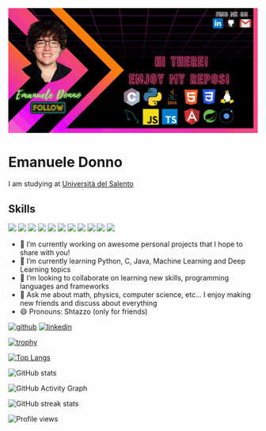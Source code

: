 <img src="https://github.com/Shtazzo/Shtazzo/blob/main/Banner%20Github.gif" width="auto"/>

# Emanuele Donno
I am studying at [Università del Salento](https://www.unisalento.it)

## Skills
<img src="https://img.icons8.com/color/48/000000/c-programming.png" width="50"/>  <img src="https://img.icons8.com/color/48/000000/python--v2.png" width="50"/> <img src="https://img.icons8.com/color/48/000000/java.png" width="50"/> <img src="https://img.icons8.com/color/48/000000/javascript--v2.png" width="50"/> <img src="https://img.icons8.com/color/48/000000/typescript.png" width="50"/> <img src="https://img.icons8.com/color/48/000000/mysql-logo.png" width="50"/> <img src="https://img.icons8.com/color/48/000000/html-5--v1.png" width="50"/> <img src="https://img.icons8.com/color/48/000000/css3.png" width="50"/> <img src="https://img.icons8.com/color/48/000000/spring-logo.png" width="50"/> <img src="https://img.icons8.com/ios-filled/50/000000/ionic.png" width="50"/> <img src="https://img.icons8.com/color/48/000000/angularjs.png" width="50"/> 


- 🔭 I’m currently working on awesome personal projects that I hope to share with you! 
- 🌱 I’m currently learning Python, C, Java, Machine Learning and Deep Learning topics  
- 👯 I’m looking to collaborate on learning new skills, programming languages and frameworks 
- 💬 Ask me about math, physics, computer science, etc... I enjoy making new friends and discuss about everything 
- 😄 Pronouns: Shtazzo (only for friends) 


[<img src='https://cdn.jsdelivr.net/npm/simple-icons@3.0.1/icons/github.svg' alt='github' height='40'>](https://github.com/Shtazzo)  [<img src='https://cdn.jsdelivr.net/npm/simple-icons@3.0.1/icons/linkedin.svg' alt='linkedin' height='40'>](https://www.linkedin.com/in/emanuele-donno/)  

[![trophy](https://github-profile-trophy.vercel.app/?username=Shtazzo&theme=buddhism&column=6&margin-w=15&margin-h=15&no-bg=false&no-frame=true)](https://github.com/ryo-ma/github-profile-trophy)

[![Top Langs](https://github-readme-stats.vercel.app/api/top-langs/?username=Shtazzo&theme=outrun&card_width=495)](https://github.com/anuraghazra/github-readme-stats)

![GitHub stats](https://github-readme-stats.vercel.app/api?username=Shtazzo&show_icons=true&theme=outrun&count_private=true)  

![GitHub Activity Graph](https://activity-graph.herokuapp.com/graph?username=Shtazzo&theme=rogue)  

![GitHub streak stats](https://github-readme-streak-stats.herokuapp.com/?user=Shtazzo&theme=outrun)  

![Profile views](https://gpvc.arturio.dev/Shtazzo)  
